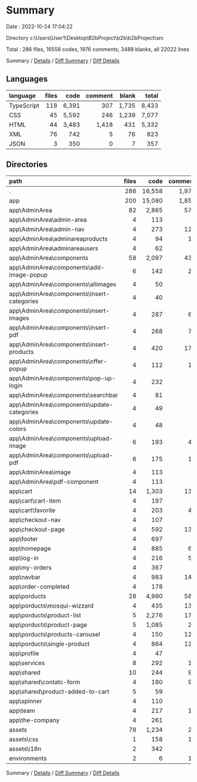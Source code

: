 # Summary

Date : 2022-10-24 17:04:22

Directory c:\\Users\\User1\\Desktop\\B2bProject\\b2b\\b2bProject\\src

Total : 286 files,  16558 codes, 1976 comments, 3488 blanks, all 22022 lines

Summary / [Details](details.md) / [Diff Summary](diff.md) / [Diff Details](diff-details.md)

## Languages
| language | files | code | comment | blank | total |
| :--- | ---: | ---: | ---: | ---: | ---: |
| TypeScript | 118 | 6,391 | 307 | 1,735 | 8,433 |
| CSS | 45 | 5,592 | 246 | 1,239 | 7,077 |
| HTML | 44 | 3,483 | 1,418 | 431 | 5,332 |
| XML | 76 | 742 | 5 | 76 | 823 |
| JSON | 3 | 350 | 0 | 7 | 357 |

## Directories
| path | files | code | comment | blank | total |
| :--- | ---: | ---: | ---: | ---: | ---: |
| . | 286 | 16,558 | 1,976 | 3,488 | 22,022 |
| app | 200 | 15,080 | 1,856 | 3,294 | 20,230 |
| app\\AdminArea | 82 | 2,865 | 578 | 654 | 4,097 |
| app\\AdminArea\\admin-area | 4 | 113 | 0 | 22 | 135 |
| app\\AdminArea\\admin-nav | 4 | 273 | 127 | 62 | 462 |
| app\\AdminArea\\adminareaproducts | 4 | 94 | 15 | 25 | 134 |
| app\\AdminArea\\adminareausers | 4 | 62 | 0 | 17 | 79 |
| app\\AdminArea\\components | 58 | 2,097 | 430 | 476 | 3,003 |
| app\\AdminArea\\components\\add-image-popup | 6 | 142 | 23 | 43 | 208 |
| app\\AdminArea\\components\\allimages | 4 | 50 | 0 | 19 | 69 |
| app\\AdminArea\\components\\insert-categories | 4 | 40 | 0 | 13 | 53 |
| app\\AdminArea\\components\\insert-images | 4 | 287 | 69 | 52 | 408 |
| app\\AdminArea\\components\\insert-pdf | 4 | 268 | 76 | 49 | 393 |
| app\\AdminArea\\components\\insert-products | 4 | 420 | 179 | 88 | 687 |
| app\\AdminArea\\components\\offer-popup | 4 | 112 | 16 | 26 | 154 |
| app\\AdminArea\\components\\pop-up-login | 4 | 232 | 4 | 30 | 266 |
| app\\AdminArea\\components\\searchbar | 4 | 81 | 0 | 23 | 104 |
| app\\AdminArea\\components\\update-categories | 4 | 49 | 0 | 14 | 63 |
| app\\AdminArea\\components\\update-colors | 4 | 48 | 8 | 15 | 71 |
| app\\AdminArea\\components\\upload-image | 6 | 193 | 45 | 56 | 294 |
| app\\AdminArea\\components\\upload-pdf | 6 | 175 | 10 | 48 | 233 |
| app\\AdminArea\\image | 4 | 113 | 3 | 26 | 142 |
| app\\AdminArea\\pdf-component | 4 | 113 | 3 | 26 | 142 |
| app\\cart | 14 | 1,303 | 139 | 301 | 1,743 |
| app\\cart\\cart-item | 4 | 197 | 0 | 47 | 244 |
| app\\cart\\favorite | 4 | 203 | 48 | 37 | 288 |
| app\\checkout-nav | 4 | 107 | 0 | 24 | 131 |
| app\\checkout-page | 4 | 592 | 133 | 122 | 847 |
| app\\footer | 4 | 697 | 0 | 35 | 732 |
| app\\homepage | 4 | 885 | 66 | 233 | 1,184 |
| app\\log-in | 4 | 216 | 57 | 65 | 338 |
| app\\my-orders | 4 | 367 | 6 | 67 | 440 |
| app\\navbar | 4 | 983 | 143 | 239 | 1,365 |
| app\\order-completed | 4 | 178 | 0 | 31 | 209 |
| app\\porducts | 28 | 4,990 | 587 | 1,084 | 6,661 |
| app\\porducts\\mosqui-wizzard | 4 | 435 | 138 | 81 | 654 |
| app\\porducts\\product-list | 5 | 2,276 | 172 | 476 | 2,924 |
| app\\porducts\\product-page | 5 | 1,085 | 23 | 219 | 1,327 |
| app\\porducts\\products-carousel | 4 | 150 | 126 | 30 | 306 |
| app\\porducts\\single-product | 4 | 864 | 127 | 204 | 1,195 |
| app\\profile | 4 | 47 | 0 | 15 | 62 |
| app\\services | 8 | 292 | 16 | 87 | 395 |
| app\\shared | 10 | 244 | 95 | 44 | 383 |
| app\\shared\\contatc-form | 4 | 180 | 95 | 27 | 302 |
| app\\shared\\product-added-to-cart | 5 | 59 | 0 | 16 | 75 |
| app\\spinner | 4 | 110 | 1 | 13 | 124 |
| app\\team | 4 | 217 | 12 | 35 | 264 |
| app\\the-company | 4 | 261 | 5 | 62 | 328 |
| assets | 78 | 1,234 | 23 | 112 | 1,369 |
| assets\\css | 1 | 158 | 18 | 31 | 207 |
| assets\\i18n | 2 | 342 | 0 | 6 | 348 |
| environments | 2 | 6 | 11 | 4 | 21 |

Summary / [Details](details.md) / [Diff Summary](diff.md) / [Diff Details](diff-details.md)